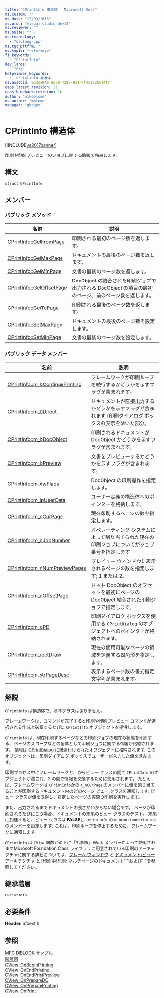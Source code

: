 ```yaml
---
title: "CPrintInfo 構造体 | Microsoft Docs"
ms.custom: ""
ms.date: "12/03/2016"
ms.prod: "visual-studio-dev14"
ms.reviewer: ""
ms.suite: ""
ms.technology: 
  - "devlang-cpp"
ms.tgt_pltfrm: ""
ms.topic: "reference"
f1_keywords: 
  - "CPrintInfo"
dev_langs: 
  - "C++"
helpviewer_keywords: 
  - "CPrintInfo 構造体"
ms.assetid: 0b3de849-d050-4386-9a14-f4c1a25684f7
caps.latest.revision: 21
caps.handback.revision: 10
author: "mikeblome"
ms.author: "mblome"
manager: "ghogen"
---
```

# CPrintInfo 構造体
[!INCLUDE[vs2017banner](../../assembler/inline/includes/vs2017banner.md)]

印刷や印刷プレビューのジョブに関する情報を格納します。  
  
## 構文  
  
```  
struct CPrintInfo  
```  
  
## メンバー  
  
### パブリック メソッド  
  
|名前|説明|  
|--------|--------|  
|[CPrintInfo::GetFromPage](../Topic/CPrintInfo::GetFromPage.md)|印刷される最初のページ数を返します。|  
|[CPrintInfo::GetMaxPage](../Topic/CPrintInfo::GetMaxPage.md)|ドキュメントの最後のページ数を返します。|  
|[CPrintInfo::GetMinPage](../Topic/CPrintInfo::GetMinPage.md)|文書の最初のページ数を返します。|  
|[CPrintInfo::GetOffsetPage](../Topic/CPrintInfo::GetOffsetPage.md)|DocObject の結合された印刷ジョブで出力される DocObject の項目の最初のページ、前のページ数を返します。|  
|[CPrintInfo::GetToPage](../Topic/CPrintInfo::GetToPage.md)|印刷される最後のページ数を返します。|  
|[CPrintInfo::SetMaxPage](../Topic/CPrintInfo::SetMaxPage.md)|ドキュメントの最後のページ数を設定します。|  
|[CPrintInfo::SetMinPage](../Topic/CPrintInfo::SetMinPage.md)|文書の最初のページ数を設定します。|  
  
### パブリック データ メンバー  
  
|名前|説明|  
|--------|--------|  
|[CPrintInfo::m\_bContinuePrinting](../Topic/CPrintInfo::m_bContinuePrinting.md)|フレームワークが印刷ループを続行するかどうかを示すフラグが含まれます。|  
|[CPrintInfo::m\_bDirect](../Topic/CPrintInfo::m_bDirect.md)|ドキュメントが直接出力するかどうかを示すフラグが含まれます \(印刷ダイアログ ボックスの表示を除いた部分。|  
|[CPrintInfo::m\_bDocObject](../Topic/CPrintInfo::m_bDocObject.md)|印刷されるドキュメントが DocObject かどうかを示すフラグが含まれます。|  
|[CPrintInfo::m\_bPreview](../Topic/CPrintInfo::m_bPreview.md)|文書をプレビューするかどうかを示すフラグが含まれます。|  
|[CPrintInfo::m\_dwFlags](../Topic/CPrintInfo::m_dwFlags.md)|DocObject の印刷操作を指定します。|  
|[CPrintInfo::m\_lpUserData](../Topic/CPrintInfo::m_lpUserData.md)|ユーザー定義の構造体へのポインターを格納します。|  
|[CPrintInfo::m\_nCurPage](../Topic/CPrintInfo::m_nCurPage.md)|現在印刷するページの数を指定します。|  
|[CPrintInfo::m\_nJobNumber](../Topic/CPrintInfo::m_nJobNumber.md)|オペレーティング システムによって割り当てられた現在の印刷ジョブについてがジョブ番号を指定します|  
|[CPrintInfo::m\_nNumPreviewPages](../Topic/CPrintInfo::m_nNumPreviewPages.md)|プレビュー ウィンドウに表示されるページの数を指定します; 1 または 2。|  
|[CPrintInfo::m\_nOffsetPage](../Topic/CPrintInfo::m_nOffsetPage.md)|ドット DocObject のオフセットを最初にページの DocObject 結合された印刷ジョブで指定します。|  
|[CPrintInfo::m\_pPD](../Topic/CPrintInfo::m_pPD.md)|印刷ダイアログ ボックスを使用する `CPrintDialog` のオブジェクトへのポインターが格納されます。|  
|[CPrintInfo::m\_rectDraw](../Topic/CPrintInfo::m_rectDraw.md)|現在の使用可能なページの領域を定義する四角形を指定します。|  
|[CPrintInfo::m\_strPageDesc](../Topic/CPrintInfo::m_strPageDesc.md)|表示するページ数の書式指定文字列が含まれます。|  
  
## 解説  
 `CPrintInfo` は構造体で、基本クラスはありません。  
  
 フレームワークは、コマンドが完了すると印刷や印刷プレビュー コマンドが選択される作成と破棄するたびに `CPrintInfo` オブジェクトを提供します。  
  
 `CPrintInfo` は、現在印刷するページなどの印刷ジョブの現在の状態を印刷する、ページのスコープなどの全体として印刷ジョブに関する情報が格納されます。  情報は [CPrintDialog](../Topic/CPrintDialog%20Class.md) に関連付けられたオブジェクトに格納されます; このオブジェクトは、印刷ダイアログ ボックスでユーザーが入力した値を含みます。  
  
 印刷プロセス中にフレームワークと、からビュー クラスの間で `CPrintInfo` のオブジェクトが渡され、2 の間で情報を交換するために使用されます。  たとえば、フレームワークは `CPrintInfo`かの `m_nCurPage` のメンバーに値を割り当てることが印刷するドキュメント内のどのページ ビュー クラスを通知します; ビュー クラスが値を取得し、指定したページの実際の印刷を実行します。  
  
 また、出力されるまでドキュメントの長さがわからない場合です。  ページが印刷されるたびにこの場合、ドキュメントの末尾のビュー クラスのテスト。  末尾に到達すると、ビュー クラスは **FALSE**に `CPrintInfo` の `m_bContinuePrinting` のメンバーを設定します; これは、印刷ループを停止するために、フレームワークに通知します。  
  
 `CPrintInfo` は `CView` 関数がの下に「も参照」Work メンバーによって使用されますMicrosoft Foundation Class ライブラリに用意されている印刷のアーキテクチャに関する詳細については、[フレーム ウィンドウ](../../mfc/frame-windows.md) と [ドキュメント\/ビュー アーキテクチャ](../Topic/Document-View%20Architecture.md) と [&#91;印刷中&#93;](../../mfc/printing.md)[印刷: マルチページのドキュメント](../../mfc/multipage-documents.md)" "および" "を参照してください。  
  
## 継承階層  
 `CPrintInfo`  
  
## 必要条件  
 **Header:** afxext.h  
  
## 参照  
 [MFC DIBLOOK サンプル](../../top/visual-cpp-samples.md)   
 [階層図](../../mfc/hierarchy-chart.md)   
 [CView::OnBeginPrinting](../Topic/CView::OnBeginPrinting.md)   
 [CView::OnEndPrinting](../Topic/CView::OnEndPrinting.md)   
 [CView::OnEndPrintPreview](../Topic/CView::OnEndPrintPreview.md)   
 [CView::OnPrepareDC](../Topic/CView::OnPrepareDC.md)   
 [CView::OnPreparePrinting](../Topic/CView::OnPreparePrinting.md)   
 [CView::OnPrint](../Topic/CView::OnPrint.md)